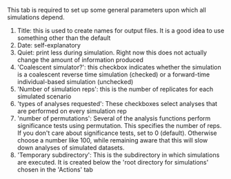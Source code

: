 This tab is required to set up some general parameters upon which all simulations depend.
 1. Title: this is used to create names for output files.  It is a good idea to use something other than the default
 2. Date: self-explanatory
 3. Quiet: print less during simulation.  Right now this does not actually change the amount of information produced
 4. 'Coalescent simulator?': this checkbox indicates whether the simulation is a coalescent reverse time simulation (checked) or a forward-time individual-based simulation (unchecked)
 5. 'Number of simulation reps': this is the number of replicates for each simulated scenario
 6. 'types of analyses requested': These checkboxes select analyses that are performed on every simulation rep
 7. 'number of permutations': Several of the analysis functions perform significance tests using permutation. This specifies the number of reps.  If you don't care about significance tests, set to 0 (default). Otherwise choose a number like 100, while remaining aware that this will slow down analyses of simulated datasets.
 8. 'Temporary subdirectory': This is the subdirectory in which simulations are executed. It is created below the 'root directory for simulations' chosen in the 'Actions' tab
 

